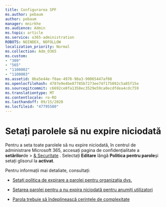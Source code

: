 ```yaml
---
title: Configurarea SPF
ms.author: pebaum
author: pebaum
manager: mnirkhe
ms.audience: Admin
ms.topic: article
ms.service: o365-administration
ROBOTS: NOINDEX, NOFOLLOW
localization_priority: Normal
ms.collection: Adm_O365
ms.custom:
- "309"
- "565"
- "1100002"
- "1100003"
ms.assetid: 0ba5e44e-f0ae-4978-98a3-90065447af08
ms.openlocfilehash: 4787e9e4be87785b7273ee74f175092c5a85f15e
ms.sourcegitcommit: c6692ce0fa1358ec3529e59ca0ecdfdea4cdc759
ms.translationtype: MT
ms.contentlocale: ro-RO
ms.lasthandoff: 09/15/2020
ms.locfileid: "47795580"
---
```

# <a name="set-passwords-to-never-expire"></a>Setați parolele să nu expire niciodată

Pentru a seta toate parolele să nu expire niciodată, în centrul de administrare Microsoft 365, accesați pagina de confidențialitate a **setărilor**de  >  [ &amp; Securitate](https://portal.office.com/adminportal/home#/settings/security) . Selectați **Editare** lângă **Politica pentru parole**și setați glisorul la **activat**.
  
Pentru informații mai detaliate, consultați: 

- [Setați politica de expirare a parolei pentru organizația dvs.](https://docs.microsoft.com/microsoft-365/admin/manage/set-password-expiration-policy)
  
- [Setarea parolei pentru a nu expira niciodată pentru anumiți utilizatori](https://docs.microsoft.com/microsoft-365/admin/add-users/set-password-to-never-expire)

- [Parola trebuie să îndeplinească cerințele de complexitate](https://docs.microsoft.com/windows/security/threat-protection/security-policy-settings/password-must-meet-complexity-requirements)
  